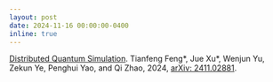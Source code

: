 ```yaml
---
layout: post
date: 2024-11-16 00:00:00-0400
inline: true
---
```


[Distributed Quantum Simulation](http://arxiv.org/abs/2411.02881).
Tianfeng Feng\*, Jue Xu\*, Wenjun Yu, Zekun Ye, Penghui Yao, and Qi Zhao, 2024,
[arXiv: 2411.02881](http://arxiv.org/abs/2411.02881).